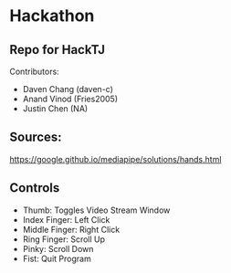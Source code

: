 # Hackathon
## Repo for HackTJ

Contributors:
* Daven Chang (daven-c)
* Anand Vinod (Fries2005)
* Justin Chen (NA)

## Sources:
https://google.github.io/mediapipe/solutions/hands.html


## Controls
* Thumb: Toggles Video Stream Window
* Index Finger: Left Click
* Middle Finger: Right Click
* Ring Finger: Scroll Up
* Pinky: Scroll Down
* Fist: Quit Program
